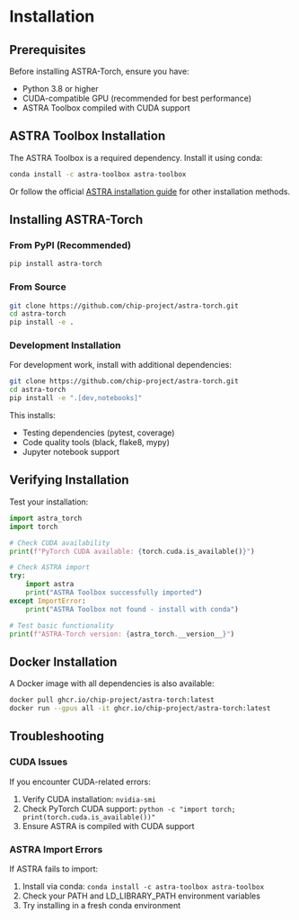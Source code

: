 # Installation

## Prerequisites

Before installing ASTRA-Torch, ensure you have:

- Python 3.8 or higher
- CUDA-compatible GPU (recommended for best performance)
- ASTRA Toolbox compiled with CUDA support

## ASTRA Toolbox Installation

The ASTRA Toolbox is a required dependency. Install it using conda:

```bash
conda install -c astra-toolbox astra-toolbox
```

Or follow the official [ASTRA installation guide](https://github.com/astra-toolbox/astra-toolbox) for other installation methods.

## Installing ASTRA-Torch

### From PyPI (Recommended)

```bash
pip install astra-torch
```

### From Source

```bash
git clone https://github.com/chip-project/astra-torch.git
cd astra-torch
pip install -e .
```

### Development Installation

For development work, install with additional dependencies:

```bash
git clone https://github.com/chip-project/astra-torch.git
cd astra-torch
pip install -e ".[dev,notebooks]"
```

This installs:
- Testing dependencies (pytest, coverage)
- Code quality tools (black, flake8, mypy)
- Jupyter notebook support

## Verifying Installation

Test your installation:

```python
import astra_torch
import torch

# Check CUDA availability
print(f"PyTorch CUDA available: {torch.cuda.is_available()}")

# Check ASTRA import
try:
    import astra
    print("ASTRA Toolbox successfully imported")
except ImportError:
    print("ASTRA Toolbox not found - install with conda")

# Test basic functionality
print(f"ASTRA-Torch version: {astra_torch.__version__}")
```

## Docker Installation

A Docker image with all dependencies is also available:

```bash
docker pull ghcr.io/chip-project/astra-torch:latest
docker run --gpus all -it ghcr.io/chip-project/astra-torch:latest
```

## Troubleshooting

### CUDA Issues

If you encounter CUDA-related errors:

1. Verify CUDA installation: `nvidia-smi`
2. Check PyTorch CUDA support: `python -c "import torch; print(torch.cuda.is_available())"`
3. Ensure ASTRA is compiled with CUDA support

### ASTRA Import Errors

If ASTRA fails to import:

1. Install via conda: `conda install -c astra-toolbox astra-toolbox`
2. Check your PATH and LD_LIBRARY_PATH environment variables
3. Try installing in a fresh conda environment
